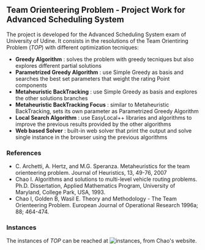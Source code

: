 ## Team Orienteering Problem - Project Work for Advanced Scheduling System

The project is developed for the Advanced Scheduling System exam of University of Udine. It consists in the resolutions of the Team Orientiring Problem (_TOP_) with different optimization tecniques:
+ **Greedy Algorithm** : solves the problem with greedy tecniques but also explores different partial solutions 
+ **Parametrized Greedy Algorithm** : use Simple Greedy as basis and searches the best set parameters that weight the rating Point components 
+ **Metaheuristic BackTracking** : use Simple Greedy as basis and explores the other solutions branches
+ **Metaheuristic BackTracking Focus** : similar to Metaheuristic BackTracking, sets its own parameter as Parametrized Greedy Algorithm
+ **Local Search Algorithm** : use EasyLocal++ libraries and algorithms to improve the previous results provided by the other algorithms
+ **Web based Solver** : built-in web solver that print the output and solve single instance in the browser using the previous algorithms

### References

- C. Archetti, A. Hertz, and M.G. Speranza. Metaheuristics for the team orienteering problem. Journal of Heuristics, 13, 49-76, 2007
- Chao I. Algorithms and solutions to multi-level vehicle routing problems. Ph.D. Dissertation, Applied Mathematics Program, University of Maryland, College Park, USA, 1993.
- Chao I, Golden B, Wasil E. Theory and Methodology - The Team Orienteering Problem. European Journal of Operational Research 1996a; 88; 464-474.

### Instances

The instances of _TOP_ can be reached at ![instances](https://drive.google.com/uc?export=download&id=0B6LVUFLjwlvdTEpKQWNXdGJkMVE), from Chao's website.

